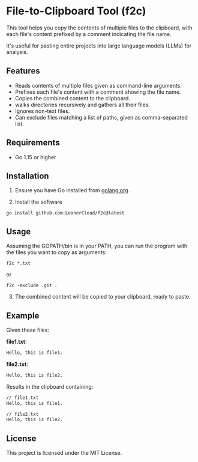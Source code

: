 # File-to-Clipboard Tool (f2c)

This tool helps you copy the contents of multiple files to the clipboard, with each file's content prefixed by a comment indicating the file name.

It's useful for pasting entire projects into large language models (LLMs) for analysis.

## Features

- Reads contents of multiple files given as command-line arguments.
- Prefixes each file's content with a comment showing the file name.
- Copies the combined content to the clipboard.
- walks directories recursively and gathers all their files.
- Ignores non-text files.
- Can exclude files matching a list of paths, given as comma-separated list.

## Requirements

- Go 1.15 or higher

## Installation

1. Ensure you have Go installed from [golang.org](https://golang.org/).

2. Install the software

```shell
go install github.com:LeanerCloud/f2c@latest
```

## Usage

Assuming the GOPATH/bin is in your PATH, you can run the program with the files you want to copy as arguments:

```shell
f2c *.txt
```

or

```shell
f2c -exclude .git .
```

3. The combined content will be copied to your clipboard, ready to paste.

## Example

Given these files:

**file1.txt**:

```txt
Hello, this is file1.
```

**file2.txt**:

```txt
Hello, this is file2.
```

Results in the clipboard containing:

```txt
// file1.txt
Hello, this is file1.

// file2.txt
Hello, this is file2.
```

## License

This project is licensed under the MIT License.
